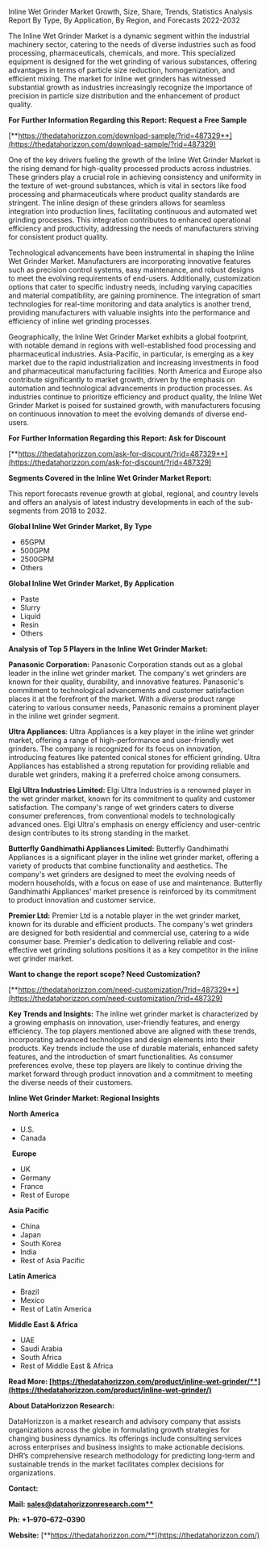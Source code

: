 ﻿Inline Wet Grinder Market Growth, Size, Share, Trends, Statistics Analysis Report By Type, By Application, By Region, and Forecasts 2022-2032

The Inline Wet Grinder Market is a dynamic segment within the industrial machinery sector, catering to the needs of diverse industries such as food processing, pharmaceuticals, chemicals, and more. This specialized equipment is designed for the wet grinding of various substances, offering advantages in terms of particle size reduction, homogenization, and efficient mixing. The market for inline wet grinders has witnessed substantial growth as industries increasingly recognize the importance of precision in particle size distribution and the enhancement of product quality.

**For Further Information Regarding this Report: Request a Free Sample**

[**https://thedatahorizzon.com/download-sample/?rid=487329**](https://thedatahorizzon.com/download-sample/?rid=487329)

One of the key drivers fueling the growth of the Inline Wet Grinder Market is the rising demand for high-quality processed products across industries. These grinders play a crucial role in achieving consistency and uniformity in the texture of wet-ground substances, which is vital in sectors like food processing and pharmaceuticals where product quality standards are stringent. The inline design of these grinders allows for seamless integration into production lines, facilitating continuous and automated wet grinding processes. This integration contributes to enhanced operational efficiency and productivity, addressing the needs of manufacturers striving for consistent product quality.

Technological advancements have been instrumental in shaping the Inline Wet Grinder Market. Manufacturers are incorporating innovative features such as precision control systems, easy maintenance, and robust designs to meet the evolving requirements of end-users. Additionally, customization options that cater to specific industry needs, including varying capacities and material compatibility, are gaining prominence. The integration of smart technologies for real-time monitoring and data analytics is another trend, providing manufacturers with valuable insights into the performance and efficiency of inline wet grinding processes.

Geographically, the Inline Wet Grinder Market exhibits a global footprint, with notable demand in regions with well-established food processing and pharmaceutical industries. Asia-Pacific, in particular, is emerging as a key market due to the rapid industrialization and increasing investments in food and pharmaceutical manufacturing facilities. North America and Europe also contribute significantly to market growth, driven by the emphasis on automation and technological advancements in production processes. As industries continue to prioritize efficiency and product quality, the Inline Wet Grinder Market is poised for sustained growth, with manufacturers focusing on continuous innovation to meet the evolving demands of diverse end-users.

**For Further Information Regarding this Report: Ask for Discount**	

[**https://thedatahorizzon.com/ask-for-discount/?rid=487329**](https://thedatahorizzon.com/ask-for-discount/?rid=487329)

**Segments Covered in the Inline Wet Grinder Market Report:**

This report forecasts revenue growth at global, regional, and country levels and offers an analysis of latest industry developments in each of the sub-segments from 2018 to 2032.

**Global Inline Wet Grinder Market, By Type**

- 65GPM
- 500GPM
- 2500GPM
- Others

**Global Inline Wet Grinder Market, By Application**

- Paste
- Slurry
- Liquid
- Resin
- Others

**Analysis of Top 5 Players in the Inline Wet Grinder Market:**

**Panasonic Corporation:** Panasonic Corporation stands out as a global leader in the inline wet grinder market. The company's wet grinders are known for their quality, durability, and innovative features. Panasonic's commitment to technological advancements and customer satisfaction places it at the forefront of the market. With a diverse product range catering to various consumer needs, Panasonic remains a prominent player in the inline wet grinder segment.

**Ultra Appliances**: Ultra Appliances is a key player in the inline wet grinder market, offering a range of high-performance and user-friendly wet grinders. The company is recognized for its focus on innovation, introducing features like patented conical stones for efficient grinding. Ultra Appliances has established a strong reputation for providing reliable and durable wet grinders, making it a preferred choice among consumers.

**Elgi Ultra Industries Limited:** Elgi Ultra Industries is a renowned player in the wet grinder market, known for its commitment to quality and customer satisfaction. The company's range of wet grinders caters to diverse consumer preferences, from conventional models to technologically advanced ones. Elgi Ultra's emphasis on energy efficiency and user-centric design contributes to its strong standing in the market.

**Butterfly Gandhimathi Appliances Limited:** Butterfly Gandhimathi Appliances is a significant player in the inline wet grinder market, offering a variety of products that combine functionality and aesthetics. The company's wet grinders are designed to meet the evolving needs of modern households, with a focus on ease of use and maintenance. Butterfly Gandhimathi Appliances' market presence is reinforced by its commitment to product innovation and customer service.

**Premier Ltd:** Premier Ltd is a notable player in the wet grinder market, known for its durable and efficient products. The company's wet grinders are designed for both residential and commercial use, catering to a wide consumer base. Premier's dedication to delivering reliable and cost-effective wet grinding solutions positions it as a key competitor in the inline wet grinder market.

**Want to change the report scope? Need Customization?**

[**https://thedatahorizzon.com/need-customization/?rid=487329**](https://thedatahorizzon.com/need-customization/?rid=487329)

**Key Trends and Insights:** The inline wet grinder market is characterized by a growing emphasis on innovation, user-friendly features, and energy efficiency. The top players mentioned above are aligned with these trends, incorporating advanced technologies and design elements into their products. Key trends include the use of durable materials, enhanced safety features, and the introduction of smart functionalities. As consumer preferences evolve, these top players are likely to continue driving the market forward through product innovation and a commitment to meeting the diverse needs of their customers.

**Inline Wet Grinder Market: Regional Insights**

**North America**

- U.S.
- Canada

` `**Europe**

- UK
- Germany
- France
- Rest of Europe

**Asia Pacific**

- China
- Japan
- South Korea
- India
- Rest of Asia Pacific

**Latin America**

- Brazil
- Mexico
- Rest of Latin America

**Middle East & Africa**

- UAE
- Saudi Arabia
- South Africa
- Rest of Middle East & Africa

**Read More: [https://thedatahorizzon.com/product/inline-wet-grinder/**](https://thedatahorizzon.com/product/inline-wet-grinder/)**


**About DataHorizzon Research:**

DataHorizzon is a market research and advisory company that assists organizations across the globe in formulating growth strategies for changing business dynamics. Its offerings include consulting services across enterprises and business insights to make actionable decisions. DHR’s comprehensive research methodology for predicting long-term and sustainable trends in the market facilitates complex decisions for organizations.

**Contact:**

**Mail: [sales@datahorizzonresearch.com**](mailto:sales@datahorizzonresearch.com)**

**Ph:** **+1–970–672–0390**

**Website:** [**https://thedatahorizzon.com/**](https://thedatahorizzon.com/)


